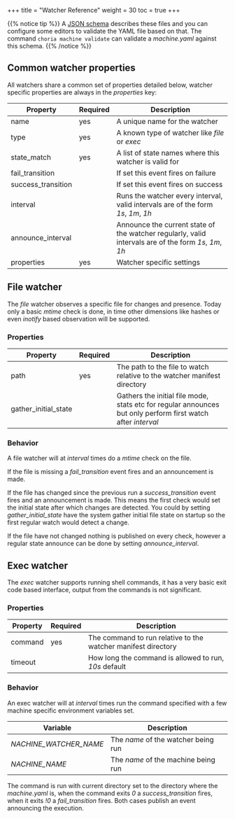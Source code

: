 +++
title = "Watcher Reference"
weight = 30
toc = true
+++

{{% notice tip %}}
A [JSON schema](https://choria.io/schemas/choria/machine/v1/manifest.json) describes these files and you can configure some editors to validate the YAML file based on that. The command `choria machine validate` can validate a *machine.yaml* against this schema.
{{% /notice %}}

## Common watcher properties

All watchers share a common set of properties detailed below, watcher specific properties are always in the *properties* key:

|Property          |Required                    |Description|
|------------------|----------------------------|-----------|
|name              |yes|A unique name for the watcher|
|type              |yes|A known type of watcher like *file* or *exec*|
|state_match       |yes|A list of state names where this watcher is valid for|
|fail_transition   |   |If set this event fires on failure|
|success_transition|   |If set this event fires on success|
|interval          |   |Runs the watcher every interval, valid intervals are of the form *1s*, *1m*, *1h*|
|announce_interval |   |Announce the current state of the watcher regularly, valid intervals are of the form *1s*, *1m*, *1h*|
|properties        |yes|Watcher specific settings|

## File watcher

The *file* watcher observes a specific file for changes and presence. Today only a basic *mtime* check is done, in time other dimensions like hashes or even *inotify* based observation will be supported.

### Properties

|Property            |Required                            |Description|
|--------------------|------------------------------------|-----------|
|path                |yes|The path to the file to watch relative to the watcher manifest directory|
|gather_initial_state|   |Gathers the initial file mode, stats etc for regular announces but only perform first watch after *interval*|

### Behavior

A file watcher will at *interval* times do a *mtime* check on the file.

If the file is missing a *fail_transition* event fires and an announcement is made.

If the file has changed since the previous run a *success_transition* event fires and an announcement is made. This means the first check would set the initial state after which changes are detected.  You could by setting *gather_initial_state* have the system gather initial file state on startup so the first regular watch would detect a change.

If the file have not changed nothing is published on every check, however a regular state announce can be done by setting *announce_interval*.

## Exec watcher

The *exec* watcher supports running shell commands, it has a very basic exit code based interface, output from the commands is not significant.

### Properties

|Property            |Required                            |Description|
|--------------------|------------------------------------|-----------|
|command             |yes                                 |The command to run relative to the watcher manifest directory|
|timeout             |                                    |How long the command is allowed to run, *10s* default|

### Behavior

An exec watcher will at *interval* times run the command specified with a few machine specific environment variables set.

|Variable              |Description|
|----------------------|-----------|
|*NACHINE_WATCHER_NAME*|The *name* of the watcher being run|
|*NACHINE_NAME*        |The *name* of the machine being run|

The command is run with current directory set to the directory where the *machine.yaml* is, when the command exits *0* a *success_transition* fires, when it exits *!0* a *fail_transition* fires. Both cases publish an event announcing the execution.